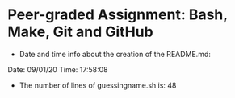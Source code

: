 # Peer-graded Assignment: Bash, Make, Git and GitHub
- Date and time info about the creation of the README.md:

Date: 09/01/20
Time: 17:58:08

- The number of lines of guessingname.sh is: 
48
